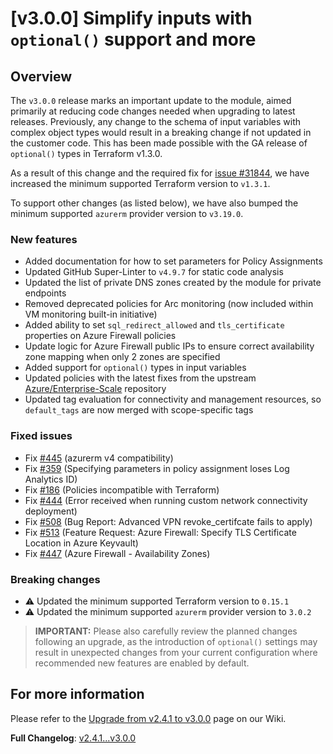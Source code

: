 # [v3.0.0] Simplify inputs with `optional()` support and more

## Overview

The `v3.0.0` release marks an important update to the module, aimed primarily at reducing code changes needed when upgrading to latest releases.
Previously, any change to the schema of input variables with complex object types would result in a breaking change if not updated in the customer code.
This has been made possible with the GA release of `optional()` types in Terraform v1.3.0.

As a result of this change and the required fix for [issue #31844](https://github.com/hashicorp/terraform/issues/31844), we have increased the minimum supported Terraform version to `v1.3.1`.

To support other changes (as listed below), we have also bumped the minimum supported `azurerm` provider version to `v3.19.0`.

### New features

- Added documentation for how to set parameters for Policy Assignments
- Updated GitHub Super-Linter to `v4.9.7` for static code analysis
- Updated the list of private DNS zones created by the module for private endpoints
- Removed deprecated policies for Arc monitoring (now included within VM monitoring built-in initiative)
- Added ability to set `sql_redirect_allowed` and `tls_certificate` properties on Azure Firewall policies
- Update logic for Azure Firewall public IPs to ensure correct availability zone mapping when only 2 zones are specified
- Added support for `optional()` types in input variables
- Updated policies with the latest fixes from the upstream [Azure/Enterprise-Scale](https://github.com/Azure/Enterprise-Scale) repository
- Updated tag evaluation for connectivity and management resources, so `default_tags` are now merged with scope-specific tags

### Fixed issues

- Fix [#445](https://github.com/Azure/terraform-azurerm-caf-enterprise-scale/issues/445) (azurerm v4 compatibility)
- Fix [#359](https://github.com/Azure/terraform-azurerm-caf-enterprise-scale/issues/359) (Specifying parameters in policy assignment loses Log Analytics ID)
- Fix [#186](https://github.com/Azure/terraform-azurerm-caf-enterprise-scale/issues/186) (Policies incompatible with Terraform)
- Fix [#444](https://github.com/Azure/terraform-azurerm-caf-enterprise-scale/issues/444) (Error received when running custom network connectivity deployment)
- Fix [#508](https://github.com/Azure/terraform-azurerm-caf-enterprise-scale/issues/508) (Bug Report: Advanced VPN revoke_certifcate fails to apply)
- Fix [#513](https://github.com/Azure/terraform-azurerm-caf-enterprise-scale/issues/513) (Feature Request: Azure Firewall: Specify TLS Certificate Location in Azure Keyvault)
- Fix [#447](https://github.com/Azure/terraform-azurerm-caf-enterprise-scale/issues/447) (Azure Firewall - Availability Zones)

### Breaking changes

- :warning: Updated the minimum supported Terraform version to `0.15.1`
- :warning: Updated the minimum supported `azurerm` provider version to `3.0.2`

> **IMPORTANT:** Please also carefully review the planned changes following an upgrade, as the introduction of `optional()` settings may result in unexpected changes from your current configuration where recommended new features are enabled by default.

## For more information

Please refer to the [Upgrade from v2.4.1 to v3.0.0](https://github.com/Azure/terraform-azurerm-caf-enterprise-scale/wiki/%5BUser-Guide%5D-Upgrade-from-v2.4.1-to-v3.0.0) page on our Wiki.

**Full Changelog**: [v2.4.1...v3.0.0](https://github.com/Azure/terraform-azurerm-caf-enterprise-scale/compare/v2.4.1...v3.0.0)
